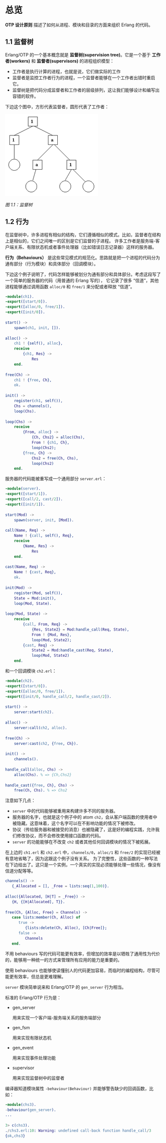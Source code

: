 # 总览

**OTP 设计原则** 描述了如何从进程、模块和目录的方面来组织 Erlang 的代码。

## 1.1 监督树

Erlang/OTP 的一个基本概念就是 **监督树(supervision tree)**。它是一个基于 **工作者(workers)** 和 **监督者(supervisors)** 的进程组织模型：

  * 工作者是执行计算的进程，也就是说，它们做实际的工作
  * 监督者是监控工作者行为的进程，一个监督者能够在一个工作者出错时重启它。
  * 监督树是把代码分成监督者和工作者的层级排列，这让我们能够设计和编写出容错的软件。

下边这个图中，方形代表监督者，圆形代表了工作者：

![supervision tree](./supervision_tree.gif)

*图 1.1：监督树*

## 1.2 行为

在监督树中，许多进程有相似的结构，它们遵循相似的模式。比如，监督者在结构上是相似的，它们之间唯一的区别是它们监督的子进程。
许多工作者是服务端-客户端关系、有限状态机或者事件处理器（比如错误日志记录器）这样的服务器。

**行为（Behaviours）** 是这些常见模式的规范化。思路就是把一个进程的代码分为通有部分（行为模块）和具体部分（回调模块）。

下边这个例子说明了，代码怎样能够被划分为通有部分和具体部分。考虑这段写了一个简单的服务器的代码（用普通的 Erlang 写的），
它记录了很多 “信道”，其他进程能够通过调用函数 `alloc/0` 和 `free/1` 来分配或者释放 “信道”。

```erlang
-module(ch1).
-export([start/0]).
-export([alloc/0, free/1]).
-export([init/0]).

start() ->
    spawn(ch1, init, []).

alloc() ->
    ch1 ! {self(), alloc},
    receive
        {ch1, Res} ->
            Res
    end.

free(Ch) ->
    ch1 ! {free, Ch},
    ok.

init() ->
    register(ch1, self()),
    Chs = channels(),
    loop(Chs).

loop(Chs) ->
    receive
        {From, alloc} ->
            {Ch, Chs2} = alloc(Chs),
            From ! {ch1, Ch},
            loop(Chs2);
        {free, Ch} ->
            Chs2 = free(Ch, Chs),
            loop(Chs2)
    end.
```

服务器的代码能被重写成一个通用部分 `server.erl`：

```erlang
-module(server).
-export([start/1]).
-export([call/2, cast/2]).
-export([init/1]).

start(Mod) ->
    spawn(server, init, [Mod]).

call(Name, Req) ->
    Name ! {call, self(), Req},
    receive
        {Name, Res} ->
            Res
    end.

cast(Name, Req) ->
    Name ! {cast, Req},
    ok.

init(Mod) ->
    register(Mod, self()),
    State = Mod:init(),
    loop(Mod, State).

loop(Mod, State) ->
    receive
        {call, From, Req} ->
            {Res, State2} = Mod:handle_call(Req, State),
            From ! {Mod, Res},
            loop(Mod, State2);
        {cast, Req} ->
            State2 = Mod:handle_cast(Req, State),
            loop(Mod, State2)
    end.
```

和一个回调模块 `ch2.erl`：

```erlang
-module(ch2).
-export([start/0]).
-export([alloc/0, free/1]).
-export([init/0, handle_call/2, handle_cast/2]).

start() ->
    server:start(ch2).

alloc() ->
    server:call(ch2, alloc).

free(Ch) ->
    server:cast(ch2, {free, Ch}).

init() ->
    channels().

handle_call(alloc, Chs) ->
    alloc(Chs). % => {Ch,Chs2}

handle_cast({free, Ch}, Chs) ->
    free(Ch, Chs). % => Chs2
```

注意如下几点：

  * `server` 中的代码能够被重用来构建许多不同的服务器。
  * 服务器的名字，也就是这个例子中的 atom `ch2`，会从客户端函数的使用者中被隐藏。这意味着，这个名字可以在不影响功能的情况下被修改。
  * 协议（传给服务器和被接受的消息）也被隐藏了，这是好的编程实践，允许我们修改协议，而不会修改使用接口函数的代码。
  * `server` 的功能能够在不改变 `ch2` 或者其他任何回调模块的情况下被拓展。

在上边的 `ch1.erl` 和 `ch2.erl` 中，`channels/0`，`alloc/1` 和 `free/2` 的实现已经被有意地省略了，因为这跟这个例子没有关系。
为了完整性，这些函数的一种写法在下边给出了。这只是一个实例，一个真实的实现必须能够处理一些情况，像没有信道分配等等。

```erlang
channels() ->
   {_Allocated = [], _Free = lists:seq(1,100)}.

alloc({Allocated, [H|T] = _Free}) ->
   {H, {[H|Allocated], T}}.

free(Ch, {Alloc, Free} = Channels) ->
   case lists:member(Ch, Alloc) of
      true ->
         {lists:delete(Ch, Alloc), [Ch|Free]};
      false ->
         Channels
   end.
```

不用 behaviours 写的代码可能更有效率，但增加的效率是以牺牲了通用性为代价的，能够用一种统一的方式来管理所有应用的能力是重要的。

使用 behaviours 也能够使读懂别人的代码更加容易，而临时的编程结构，尽管可能更有效率，但总是更难理解。

`server` 模块简单说来和 Erlang/OTP 的 `gen_server` 行为相当。

标准的 Erlang/OTP 行为是：

  * gen_server

    用来实现一个客户端-服务端关系的服务端部分

  * gen_fsm

    用来实现有限状态机

  * gen_event

    用来实现事件处理功能

  * supervisor

    用来实现监督树中的监督者

编译器知道模块属性 `-behaviour(Behaviour)` 并能够警告缺少的回调函数，比如：

```erlang
-module(chs3).
-behaviour(gen_server).
...

3> c(chs3).
./chs3.erl:10: Warning: undefined call-back function handle_call/3
{ok,chs3}
```
